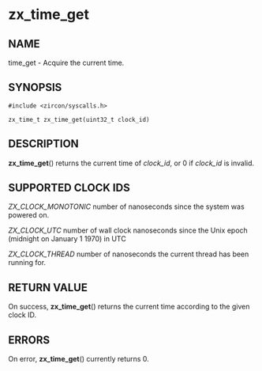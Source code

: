 # zx_time_get

## NAME

time_get - Acquire the current time.

## SYNOPSIS

```
#include <zircon/syscalls.h>

zx_time_t zx_time_get(uint32_t clock_id)
```

## DESCRIPTION

**zx_time_get**() returns the current time of *clock_id*, or 0 if *clock_id* is
invalid.

## SUPPORTED CLOCK IDS

*ZX_CLOCK_MONOTONIC* number of nanoseconds since the system was powered on.

*ZX_CLOCK_UTC* number of wall clock nanoseconds since the Unix epoch (midnight on January 1 1970) in UTC

*ZX_CLOCK_THREAD* number of nanoseconds the current thread has been running for.

## RETURN VALUE

On success, **zx_time_get**() returns the current time according to the given clock ID.

## ERRORS

On error, **zx_time_get**() currently returns 0.
